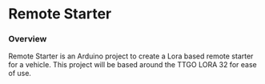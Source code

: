 # Remote Starter

### Overview
Remote Starter is an Arduino project to create a Lora based remote starter for a vehicle. This project will be based around the TTGO LORA 32 for ease of use. 
